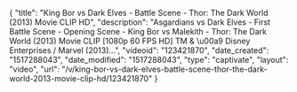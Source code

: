 {
    "title": "King Bor vs Dark Elves - Battle Scene - Thor: The Dark World (2013) Movie CLIP HD",
    "description": "Asgardians vs Dark Elves - First Battle Scene - Opening Scene - King Bor vs Malekith - Thor: The Dark World (2013) Movie CLIP [1080p 60 FPS HD] TM & \u00a9 Disney Enterprises \/ Marvel (2013)...",
    "videoid": "123421870",
    "date_created": "1517288043",
    "date_modified": "1517288043",
    "type": "captivate",
    "layout": "video",
    "url": "\/v\/king-bor-vs-dark-elves-battle-scene-thor-the-dark-world-2013-movie-clip-hd\/123421870"
}